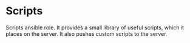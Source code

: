 # Scripts
Scripts ansible role.
It provides a small library of useful scripts, which it places on the server.
It also pushes custom scripts to the server.
